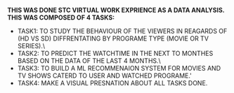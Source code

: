 **THIS WAS DONE STC VIRTUAL WORK EXPRIENCE AS A DATA ANALYSIS.\
THIS WAS COMPOSED OF 4 TASKS:** 
* TASK1: TO STUDY THE BEHAVIOUR OF THE VIEWERS IN REAGARDS OF (HD VS SD) DIFFRENTATING BY PROGRAME TYPE (MOVIE OR TV SERIES).\
* TASK2: TO PREDICT THE WATCHTIME IN THE NEXT TO MONTHES BASED ON THE DATA OF THE LAST 4 MONTHS.\
* TASK3: TO BUILD A ML RECOMMENAION SYSTEM FOR MOVIES AND TV SHOWS CATERD TO USER AND WATCHED PROGRAME.'
* TASK4: MAKE A VISUAL PRESNATION ABOUT ALL TASKS DONE.
